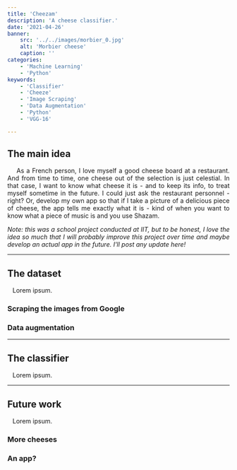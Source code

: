 ```yaml
---
title: 'Cheezam'
description: 'A cheese classifier.'
date: '2021-04-26'
banner:
    src: '../../images/morbier_0.jpg'
    alt: 'Morbier cheese'
    caption: ''
categories:
    - 'Machine Learning'
    - 'Python'
keywords:
    - 'Classifier'
    - 'Cheeze'
    - 'Image Scraping'
    - 'Data Augmentation'
    - 'Python'
    - 'VGG-16'

---
```


<!--**bold**
    *italics*
    ## headline
    ### subheadline
    #### subsubheadline -->
<div style="text-align: justify">

## The main idea
&nbsp;&nbsp;&nbsp; As a French person, I love myself a good cheese board at a restaurant. And from time to time, one cheese out of the selection is just celestial. In that case, I want to know what cheese it is - and to keep its info, to treat myself sometime in the future. I could just ask the restaurant personnel - right? Or, develop my own app so that if I take a picture of a delicious piece of cheese, the app tells me exactly what it is - kind of when you want to know what a piece of music is and you use Shazam.

*Note: this was a school project conducted at IIT, but to be honest, I love the idea so much that I will probably improve this project over time and maybe develop an actual app in the future. I'll post any update here!*

___

## The dataset
&nbsp;&nbsp;&nbsp;Lorem ipsum.
### Scraping the images from Google
### Data augmentation

___

## The classifier
&nbsp;&nbsp;&nbsp;Lorem ipsum.

___

## Future work
&nbsp;&nbsp;&nbsp;Lorem ipsum.
### More cheeses 
### An app?

</div>